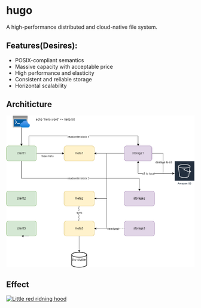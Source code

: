 # hugo

A high-performance distributed and cloud-native file system.


## Features(Desires):

- POSIX-compliant semantics
- Massive capacity with acceptable price
- High performance and elasticity
- Consistent and reliable storage
- Horizontal scalability

## Architicture

![Architicture](misc/hugofs.png)

## Effect

[![Little red ridning hood](https://i.stack.imgur.com/XCRlR.png)](https://vimeo.com/919999372?share=copy "Little red riding hood - Click to Watch!")



